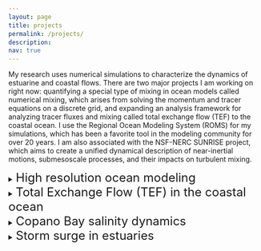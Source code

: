 ```yaml
---
layout: page
title: projects
permalink: /projects/
description:
nav: true
---
```

My research uses numerical simulations to characterize the dynamics of estuarine and coastal flows. There are two major projects I am working on right now: quantifying a special type of mixing in ocean models called numerical mixing, which arises from solving the momentum and tracer equations on a discrete grid, and expanding an analysis framework for analyzing tracer fluxes and mixing called total exchange flow (TEF) to the coastal ocean. I use the Regional Ocean Modeling System (ROMS) for my simulations, which has been a favorite tool in the modeling community for over 20 years. I am also associated with the NSF-NERC SUNRISE project, which aims to create a unified dynamical description of near-inertial motions, submesoscale processes, and their impacts on turbulent mixing.

<details>
  <summary> <font size="+2" > High resolution ocean modeling </font>  </summary>
  <img src = "../_pages/domain_whole.jpg" alt="domain_whole"> <br>

  The TXLA model domain covers the entire continental slope and is mainly used for investigations of shelf processes, which are heavily influenced by discharge from the Mississippi and Atchafalaya rivers. We are using a high resolution nested implementation of the TXLA model developed by <a href="https://www.researchgate.net/profile/Daijiro-Kobashi">Daijiro Kobashi</a> to study submesoscale processes, which are small scale processes that are characterized by strong currents, large vertical motions, and elevated mixing. The image below shows plots of the surface salinity and normalized vorticity fields. As you can see, the nested grid does not differ that much from the native grid in terms of salinity, but the vorticity field resolves an entire swath of new processes! <br>
  <img src = "../_pages/model_domain.jpg" alt="domain">
</details>
<details>
  <summary> <font size="+2" > Total Exchange Flow (TEF) in the coastal ocean </font>  </summary>
  <img src = "../_pages/tef_ts.png" alt="TEF"> <br>

  TEF was originally developed by Parker MacCready for looking at tracer fluxes and mixing for estuaries. TEF involves taking a control volume or transect, and binning corresponding tracer fluxes in a coordinate of your choosing. In the Gulf, the salinity is the primary tracer that controls the density structure close to the plume but temperature can become important when river input is low. The figure shown above is a temperature-salinity (TS) diagram of the total volume flux, salt flux, and salinity anomaly squared into and out of the nested grid integrated over the entire simulation. It is normalized by its maximum value so you can clearly see how complex the flow structure is if you don't average it. Note that the salinity anomaly squared flux spans a much larger salinity range because we remove the effects of the mean salinity to quantify the salinity anomaly. In the future we also plan to look at mixing in both salinity and temperature space!
</details>

<details>
  <summary> <font size="+2" > Copano Bay salinity dynamics </font>  </summary>
  <img src = "../_pages/Copano.png" alt="Copano"> <br>

  As an REU student, I worked on characterizing the salinity structure of Copano Bay, an inverse estuary on the Gulf Coast. The inverse circulation causes some interesting dynamics to occur. For example, plotting the normalized salinity difference versus the salinity gradient at the estuary mouth reveals just how weird the salinity structure is. this project is currently being worked on by <a href="Tianxiang Gao](https://ocean.tamu.edu/people/profiles/students/gaotianxiang.html">Tianxiang Gao</a>
</details>
<details>
  <summary> <font size="+2" > Storm surge in estuaries </font>  </summary>
  <img src = "../_pages/sss_combined.png" alt="surge"> <br>
During my undergrad, I worked on the Sensing Storm Surge Project, which investigated storm surge in several Maine estuaries. I helped set up and maintain the citizen science network. The first picture is me prepping a mooring in Bass Harbor. The next figure is taken from our Ocean and Coastal Management publication that shows observed surge in two estuaries, which demonstrates the effects of channel convergence on surge height.
</details>
<!-- <details>
<summary> <font size="+3" > Quantifying numerical mixing the in the TXLA model </font>  </summary>
  <!-- <img src = "../_pages/model_domain.jpg" alt="domain"> -->

  <!-- Numerical mixing is the mixing generated by the discretization of advection schemes. We aim to quantify the numerical mixing in the TXLA model because it can be bigger than the physical (real) mixing resolved by the model. In the figure above,  the black box indicates the location of a two-way nested grid that has five times the native resolution of the model. Our goal is to compare mixing between the native grid and high resolution child grid using tracer variance budgets. Preliminary results suggest that numerical mixing is approximately halved for the child grid relative to the parent due to newly resolved processes.  
</details> -->
